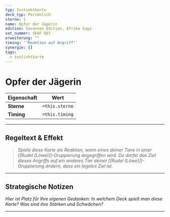 ```yaml
---
typ: Instinktkarte
deck_typ: Persönlich
sterne: 1
name: Opfer der Jägerin
edition: Savannen Edition, Afrika Saga
set_nummer: SEAF 087
erweiterung: ""
timing: '"Reaktion auf Angriff"'
synergie: []
tags:
  - instinktkarte
---
```


# Opfer der Jägerin

| Eigenschaft | Wert |
|---|---|
| **Sterne** | `=this.sterne` |
| **Timing** | `=this.timing` |

---
## Regeltext & Effekt

> *Spiele diese Karte als Reaktion, wenn eines deiner Tiere in einer [[Rudel (Löwe)]]-Gruppierung angegriffen wird. Du darfst das Ziel dieses Angriffs auf ein anderes Tier deiner [[Rudel (Löwe)]]- Gruppierung ändern, dass ein legales Ziel ist.*

---
## Strategische Notizen

*Hier ist Platz für Ihre eigenen Gedanken: In welchem Deck spielt man diese Karte? Was sind ihre Stärken und Schwächen?*

---
